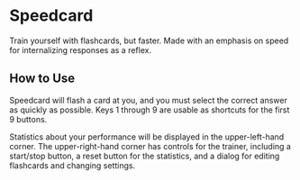 # Speedcard
Train yourself with flashcards, but faster. Made with an emphasis on speed for
internalizing responses as a reflex.

## How to Use
Speedcard will flash a card at you, and you must select the correct answer as
quickly as possible. Keys 1 through 9 are usable as shortcuts for the first
9 buttons.

Statistics about your performance will be displayed in the upper-left-hand
corner. The upper-right-hand corner has controls for the trainer, including
a start/stop button, a reset button for the statistics, and a dialog for editing
flashcards and changing settings.